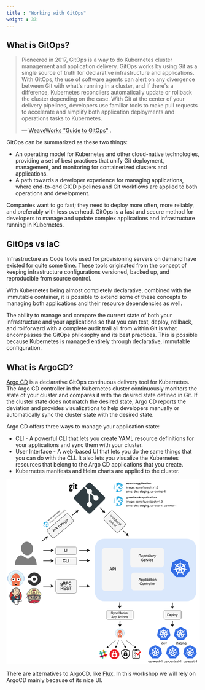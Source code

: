 ```yaml
---
title : "Working with GitOps"
weight : 33
---
```


## What is GitOps?

>Pioneered in 2017, GitOps is a way to do Kubernetes cluster management and application delivery. GitOps works by using Git as a single source of truth for declarative infrastructure and applications. With GitOps, the use of software agents can alert on any divergence between Git with what's running in a cluster, and if there's a difference, Kubernetes reconcilers automatically update or rollback the cluster depending on the case. With Git at the center of your delivery pipelines, developers use familiar tools to make pull requests to accelerate and simplify both application deployments and operations tasks to Kubernetes.
>
>— [WeaveWorks "Guide to GitOps"](https://www.weave.works/technologies/gitops/#what-is-gitops) .

GitOps can be summarized as these two things:

- An operating model for Kubernetes and other cloud-native technologies, providing a set of best practices that unify Git deployment, management, and monitoring for containerized clusters and applications.
- A path towards a developer experience for managing applications, where end-to-end CICD pipelines and Git workflows are applied to both operations and development.

Companies want to go fast; they need to deploy more often, more reliably, and preferably with less overhead. GitOps is a fast and secure method for developers to manage and update complex applications and infrastructure running in Kubernetes.

## GitOps vs IaC

Infrastructure as Code tools used for provisioning servers on demand have existed for quite some time. These tools originated from the concept of keeping infrastructure configurations versioned, backed up, and reproducible from source control.

With Kubernetes being almost completely declarative, combined with the immutable container, it is possible to extend some of these concepts to managing both applications and their resource dependencies as well.

The ability to manage and compare the current state of both your infrastructure and your applications so that you can test, deploy, rollback, and rollforward with a complete audit trail all from within Git is what encompasses the GitOps philosophy and its best practices. This is possible because Kubernetes is managed entirely through declarative, immutable configuration.

## What is ArgoCD?

[Argo CD](https://argoproj.github.io/cd/) is a declarative GitOps continuous delivery tool for Kubernetes. The Argo CD controller in the Kubernetes cluster continuously monitors the state of your cluster and compares it with the desired state defined in Git. If the cluster state does not match the desired state, Argo CD reports the deviation and provides visualizations to help developers manually or automatically sync the cluster state with the desired state.

Argo CD offers three ways to manage your application state:

- CLI - A powerful CLI that lets you create YAML resource definitions for your applications and sync them with your cluster.
- User Interface - A web-based UI that lets you do the same things that you can do with the CLI. It also lets you visualize the Kubernetes resources that belong to the Argo CD applications that you create.
- Kubernetes manifests and Helm charts are applied to the cluster.

![ArgoCD Architecture](/static/images/argo-cd-architecture.png)

There are alternatives to ArgoCD, like [Flux](https://fluxcd.io/flux/concepts/). In this workshop we will rely on ArgoCD mainly because of its nice UI.

